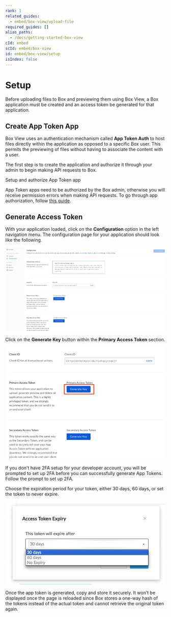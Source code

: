 ```yaml
---
rank: 1
related_guides:
  - embed/box-view/upload-file
required_guides: []
alias_paths:
  - /docs/getting-started-box-view
cId: embed
scId: embed/box-view
id: embed/box-view/setup
isIndex: false
---
```


# Setup

Before uploading files to Box and previewing them using Box View, a Box
application must be created and an access token be generated for that
application.

## Create App Token App

Box View uses an authentication mechanism called **App Token Auth** to host
files directly within the application as opposed to a specific Box user. This
permits the previewing of files without having to associate the content with a
user.

The first step is to create the application and authorize it through your admin
to begin making API requests to Box.

<CTA to='guide://applications/custom-apps/app-token-setup/'>
  Setup and authorize App Token app

</CTA>

<Message type='warning'>

App Token apps need to be authorized by the Box admin, otherwise you will
receive permission errors when making API requests. To go through app
authorization, follow [this guide](guide://applications/custom-apps/app-approval/).

</Message>

## Generate Access Token

With your application loaded, click on the **Configuration** option in the left
navigation menu. The configuration page for your application should look like
the following.

<ImageFrame border>

  ![Image](./images/app_token_config.png)

</ImageFrame>

Click on the **Generate Key** button within the **Primary Access Token**
section.

<ImageFrame border>

  ![Image](./images/app_token_generate_key.png)

</ImageFrame>

<Message type='notice'>

  If you don't have 2FA setup for your developer account, you will be prompted
  to set up 2FA before you can successfully generate App Tokens. Follow the
  prompt to set up 2FA.

</Message>

Choose the expiration period for your token, either 30 days, 60 days, or set the
token to never expire.

<ImageFrame border width='600' shadow center>

  ![Image](./images/app_token_expiry.png)

</ImageFrame>

Once the app token is generated, copy and store it securely. It won’t be
displayed once the page is reloaded since Box stores a one-way hash of the
tokens instead of the actual token and cannot retrieve the original token again.
